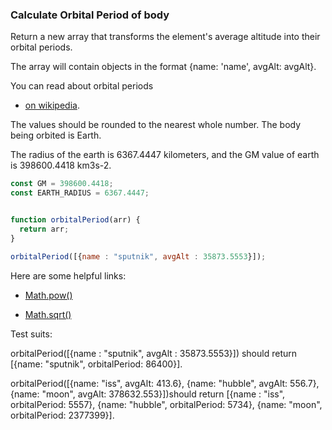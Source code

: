 ### Calculate Orbital Period of body

Return a new array that transforms the element's average altitude into their orbital periods.

The array will contain objects in the format {name: 'name', avgAlt: avgAlt}.

You can read about orbital periods
* [on wikipedia](http://en.wikipedia.org/wiki/Orbital_period).

The values should be rounded to the nearest whole number. The body being orbited is Earth.


The radius of the earth is 6367.4447 kilometers, and the GM value of earth is 398600.4418 km3s-2.

```javascript
const GM = 398600.4418;
const EARTH_RADIUS = 6367.4447;


function orbitalPeriod(arr) {
  return arr;
}

orbitalPeriod([{name : "sputnik", avgAlt : 35873.5553}]);
```

Here are some helpful links:

* [Math.pow()](https://developer.mozilla.org/en-US/docs/Web/JavaScript/Reference/Global_Objects/Math/pow)

* [Math.sqrt()](https://developer.mozilla.org/en-US/docs/Web/JavaScript/Reference/Global_Objects/Math/sqrt)

Test suits:

orbitalPeriod([{name : "sputnik", avgAlt : 35873.5553}]) should return [{name: "sputnik", orbitalPeriod: 86400}].

orbitalPeriod([{name: "iss", avgAlt: 413.6}, {name: "hubble", avgAlt: 556.7}, {name: "moon", avgAlt: 378632.553}])should return [{name : "iss", orbitalPeriod: 5557}, {name: "hubble", orbitalPeriod: 5734}, {name: "moon", orbitalPeriod: 2377399}].
